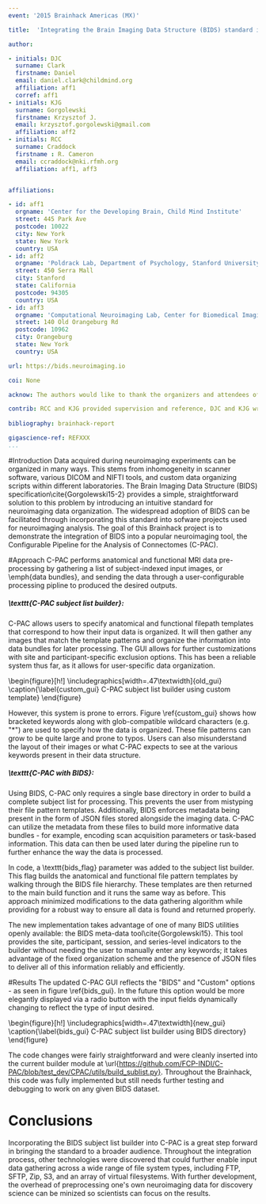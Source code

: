 ```yaml
---
event: '2015 Brainhack Americas (MX)'

title:  'Integrating the Brain Imaging Data Structure (BIDS) standard into C-PAC'

author:

- initials: DJC
  surname: Clark
  firstname: Daniel
  email: daniel.clark@childmind.org
  affiliation: aff1
  corref: aff1
- initials: KJG
  surname: Gorgolewski
  firstname: Krzysztof J.
  email: krzysztof.gorgolewski@gmail.com
  affiliation: aff2
- initials: RCC
  surname: Craddock
  firstname : R. Cameron
  email: ccraddock@nki.rfmh.org
  affiliation: aff1, aff3


affiliations: 

- id: aff1
  orgname: 'Center for the Developing Brain, Child Mind Institute'
  street: 445 Park Ave
  postcode: 10022
  city: New York
  state: New York
  country: USA
- id: aff2
  orgname: 'Poldrack Lab, Department of Psychology, Stanford University'
  street: 450 Serra Mall
  city: Stanford
  state: California
  postcode: 94305
  country: USA
- id: aff3
  orgname: 'Computational Neuroimaging Lab, Center for Biomedical Imaging and Neuromodulation, Nathan Kline Institute for Psychiatric Research'
  street: 140 Old Orangeburg Rd
  postcode: 10962
  city: Orangeburg
  state: New York
  country: USA

url: https://bids.neuroimaging.io

coi: None

acknow: The authors would like to thank the organizers and attendees of Brainhack MX and the developers of C-PAC. This project was funded in part by a Educational Research Grant from Amazon Web Services.

contrib: RCC and KJG provided supervision and reference, DJC and KJG wrote the software, DJC and KJG performed tests, and DJC wrote the report.
  
bibliography: brainhack-report

gigascience-ref: REFXXX
...
```


#Introduction
Data acquired during neuroimaging experiments can be organized in many ways. This stems from inhomogeneity in scanner software, various DICOM and NIFTI tools, and custom data organizing scripts within different laboratories. The Brain Imaging Data Structure (BIDS) specification\cite{Gorgolewski15-2} provides a simple, straightforward solution to this problem by introducing an intuitive standard for neuroimaging data organization. The widespread adoption of BIDS can be facilitated through incorporating this standard into sofware projects used for neuroimaging analysis. The goal of this Brainhack project is to demonstrate the integration of BIDS into a popular neuroimaging tool, the Configurable Pipeline for the Analysis of Connectomes (C-PAC).

#Approach
C-PAC performs anatomical and functional MRI data pre-processing by gathering a list of subject-indexed input images, or \emph{data bundles}, and sending the data through a user-configurable processing pipline to produced the desired outputs.

##### \texttt{C-PAC subject list builder}:
C-PAC allows users to specify anatomical and functional filepath templates that correspond to how their input data is organized. It will then gather any images that match the template patterns and organize the information into data bundles for later processing. The GUI allows for further customizations with site and participant-specific exclusion options. This has been a reliable system thus far, as it allows for user-specific data organization.

\begin{figure}[h!]
  \includegraphics[width=.47\textwidth]{old_gui}
  \caption{\label{custom_gui} C-PAC subject list builder using custom template}
\end{figure}

However, this system is prone to errors. Figure \ref{custom_gui} shows how bracketed keywords along with glob-compatible wildcard characters (e.g. "*") are used to specify how the data is organized. These file patterns can grow to be quite large and prone to typos. Users can also misunderstand the layout of their images or what C-PAC expects to see at the various keywords present in their data structure.

##### \texttt{C-PAC with BIDS}:
Using BIDS, C-PAC only requires a single base directory in order to build a complete subject list for processing. This prevents the user from mistyping their file pattern templates. Additionally, BIDS enforces metadata being present in the form of JSON files stored alongside the imaging data. C-PAC can utilize the metadata from these files to build more informative data bundles - for example, encoding scan acquisition parameters or task-based information. This data can then be used later during the pipeline run to further enhance the way the data is processed.

In code, a \texttt{bids\_flag} parameter was added to the subject list builder. This flag builds the anatomical and functional file pattern templates by walking through the BIDS file hierarchy. These templates are then returned to the main build function and it runs the same way as before. This approach minimized modifications to the data gathering algorithm while providing for a robust way to ensure all data is found and returned properly.

The new implementation takes advantage of one of many BIDS utilities openly available: the BIDS meta-data tool\cite{Gorgolewski15}. This tool provides the site, participant, session, and series-level indicators to the builder without needing the user to manually enter any keywords; it takes advantage of the fixed organization scheme and the presence of JSON files to deliver all of this information reliably and efficiently.

#Results
The updated C-PAC GUI reflects the "BIDS" and "Custom" options - as seen in figure \ref{bids_gui}. In the future this option would be more elegantly displayed via a radio button with the input fields dynamically changing to reflect the type of input desired.

\begin{figure}[h!]
  \includegraphics[width=.47\textwidth]{new_gui}
  \caption{\label{bids_gui} C-PAC subject list builder using BIDS directory}
\end{figure}

The code changes were fairly straightforward and were cleanly inserted into the current builder module at \url{https://github.com/FCP-INDI/C-PAC/blob/test_dev/CPAC/utils/build_sublist.py}. Throughout the Brainhack, this code was fully implemented but still needs further testing and debugging to work on any given BIDS dataset.

# Conclusions
Incorporating the BIDS subject list builder into C-PAC is a great step forward in bringing the standard to a broader audience. Throughout the integration process, other technologies were discovered that could further enable input data gathering across a wide range of file system types, including FTP, SFTP, Zip, S3, and an array of virtual filesystems. With further development, the overhead of preprocessing one's own neuroimaging data for discovery science can be minized so scientists can focus on the results.
